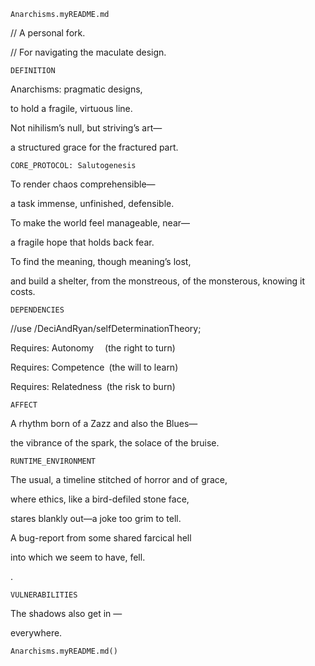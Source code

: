 `Anarchisms.myREADME.md`


// A personal fork.

// For navigating the maculate design.


`DEFINITION`

Anarchisms: pragmatic designs,

to hold a fragile, virtuous line.

Not nihilism’s null, but striving’s art—

a structured grace for the fractured part.


`CORE_PROTOCOL: Salutogenesis`

To render chaos comprehensible—

a task immense, unfinished, defensible.

To make the world feel manageable, near—

a fragile hope that holds back fear.

To find the meaning, though meaning’s lost,

and build a shelter, from the monstreous, of the monsterous, knowing it costs.


`DEPENDENCIES`

//use /DeciAndRyan/selfDeterminationTheory;

Requires: Autonomy  (the right to turn)

Requires: Competence (the will to learn)

Requires: Relatedness (the risk to burn)


`AFFECT`

A rhythm born of a Zazz and also the Blues—

the vibrance of the spark, the solace of the bruise.


`RUNTIME_ENVIRONMENT`

The usual, a timeline stitched of horror and of grace,

where ethics, like a bird-defiled stone face,

stares blankly out—a joke too grim to tell.

A bug-report from some shared farcical hell

into which we seem to have, fell.


.

`VULNERABILITIES`

The shadows also get in —

everywhere.

`Anarchisms.myREADME.md()`